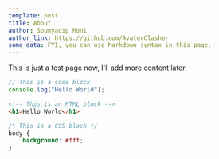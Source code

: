 ```yaml
---
template: post
title: About
author: Soumyadip Moni
author_link: https://github.com/AvaterClasher
some_data: FYI, you can use Markdown syntax in this page.
---
```


<!-- @format -->

This is just a test page now, I'll add more content later.

```js
// This is a code block
console.log("Hello World");
```

```html
<!-- This is an HTML block -->
<h1>Hello World</h1>
```

```css
/* This is a CSS block */
body {
	background: #fff;
}
```
